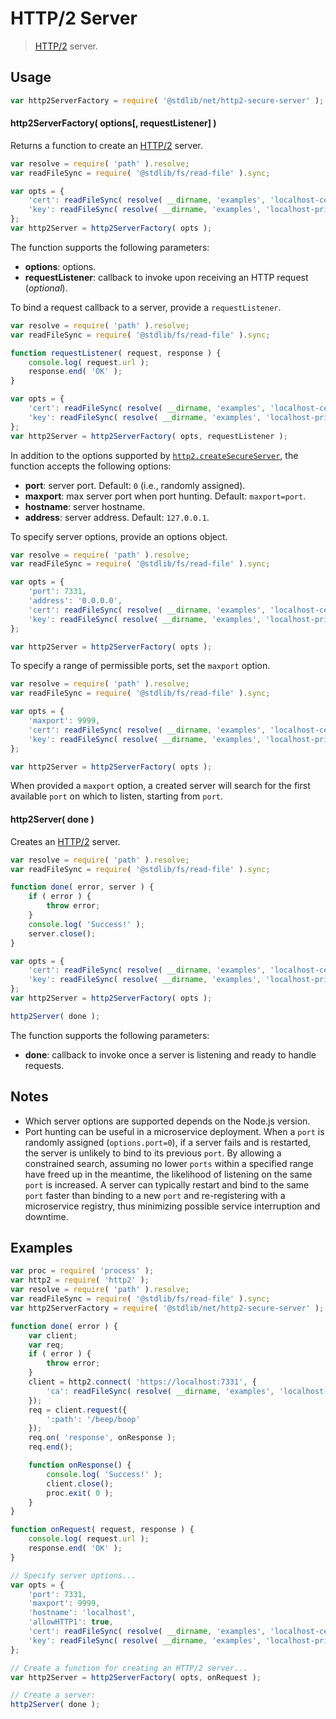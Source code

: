 <!--

@license Apache-2.0

Copyright (c) 2025 The Stdlib Authors.

Licensed under the Apache License, Version 2.0 (the "License");
you may not use this file except in compliance with the License.
You may obtain a copy of the License at

   http://www.apache.org/licenses/LICENSE-2.0

Unless required by applicable law or agreed to in writing, software
distributed under the License is distributed on an "AS IS" BASIS,
WITHOUT WARRANTIES OR CONDITIONS OF ANY KIND, either express or implied.
See the License for the specific language governing permissions and
limitations under the License.

-->

# HTTP/2 Server

> [HTTP/2][nodejs-http2] server.

<section class="usage">

## Usage

```javascript
var http2ServerFactory = require( '@stdlib/net/http2-secure-server' );
```

#### http2ServerFactory( options\[, requestListener] )

Returns a function to create an [HTTP/2][nodejs-http2] server.

```javascript
var resolve = require( 'path' ).resolve;
var readFileSync = require( '@stdlib/fs/read-file' ).sync;

var opts = {
    'cert': readFileSync( resolve( __dirname, 'examples', 'localhost-cert.pem' ) ),
    'key': readFileSync( resolve( __dirname, 'examples', 'localhost-privkey.pem' ) )
};
var http2Server = http2ServerFactory( opts );
```

The function supports the following parameters:

-   **options**: options.
-   **requestListener**: callback to invoke upon receiving an HTTP request (_optional_).

To bind a request callback to a server, provide a `requestListener`.

```javascript
var resolve = require( 'path' ).resolve;
var readFileSync = require( '@stdlib/fs/read-file' ).sync;

function requestListener( request, response ) {
    console.log( request.url );
    response.end( 'OK' );
}

var opts = {
    'cert': readFileSync( resolve( __dirname, 'examples', 'localhost-cert.pem' ) ),
    'key': readFileSync( resolve( __dirname, 'examples', 'localhost-privkey.pem' ) )
};
var http2Server = http2ServerFactory( opts, requestListener );
```

In addition to the options supported by [`http2.createSecureServer`][nodejs-http2-create-secure-server], the function accepts the following options:

-   **port**: server port. Default: `0` (i.e., randomly assigned).
-   **maxport**: max server port when port hunting. Default: `maxport=port`.
-   **hostname**: server hostname.
-   **address**: server address. Default: `127.0.0.1`.

To specify server options, provide an options object.

```javascript
var resolve = require( 'path' ).resolve;
var readFileSync = require( '@stdlib/fs/read-file' ).sync;

var opts = {
    'port': 7331,
    'address': '0.0.0.0',
    'cert': readFileSync( resolve( __dirname, 'examples', 'localhost-cert.pem' ) ),
    'key': readFileSync( resolve( __dirname, 'examples', 'localhost-privkey.pem' ) )
};

var http2Server = http2ServerFactory( opts );
```

To specify a range of permissible ports, set the `maxport` option.

```javascript
var resolve = require( 'path' ).resolve;
var readFileSync = require( '@stdlib/fs/read-file' ).sync;

var opts = {
    'maxport': 9999,
    'cert': readFileSync( resolve( __dirname, 'examples', 'localhost-cert.pem' ) ),
    'key': readFileSync( resolve( __dirname, 'examples', 'localhost-privkey.pem' ) )
};

var http2Server = http2ServerFactory( opts );
```

When provided a `maxport` option, a created server will search for the first available `port` on which to listen, starting from `port`.

#### http2Server( done )

Creates an [HTTP/2][nodejs-http2] server.

```javascript
var resolve = require( 'path' ).resolve;
var readFileSync = require( '@stdlib/fs/read-file' ).sync;

function done( error, server ) {
    if ( error ) {
        throw error;
    }
    console.log( 'Success!' );
    server.close();
}

var opts = {
    'cert': readFileSync( resolve( __dirname, 'examples', 'localhost-cert.pem' ) ),
    'key': readFileSync( resolve( __dirname, 'examples', 'localhost-privkey.pem' ) )
};
var http2Server = http2ServerFactory( opts );

http2Server( done );
```

The function supports the following parameters:

-   **done**: callback to invoke once a server is listening and ready to handle requests.

</section>

<!-- /.usage -->

<section class="notes">

## Notes

-   Which server options are supported depends on the Node.js version.
-   Port hunting can be useful in a microservice deployment. When a `port` is randomly assigned (`options.port=0`), if a server fails and is restarted, the server is unlikely to bind to its previous `port`. By allowing a constrained search, assuming no lower `ports` within a specified range have freed up in the meantime, the likelihood of listening on the same `port` is increased. A server can typically restart and bind to the same `port` faster than binding to a new `port` and re-registering with a microservice registry, thus minimizing possible service interruption and downtime.

</section>

<!-- /.notes -->

<section class="examples">

## Examples

<!-- eslint-disable node/no-process-exit, node/no-unsupported-features/node-builtins -->

<!-- eslint no-undef: "error" -->

```javascript
var proc = require( 'process' );
var http2 = require( 'http2' );
var resolve = require( 'path' ).resolve;
var readFileSync = require( '@stdlib/fs/read-file' ).sync;
var http2ServerFactory = require( '@stdlib/net/http2-secure-server' );

function done( error ) {
    var client;
    var req;
    if ( error ) {
        throw error;
    }
    client = http2.connect( 'https://localhost:7331', {
        'ca': readFileSync( resolve( __dirname, 'examples', 'localhost-cert.pem' ) )
    });
    req = client.request({
        ':path': '/beep/boop'
    });
    req.on( 'response', onResponse );
    req.end();

    function onResponse() {
        console.log( 'Success!' );
        client.close();
        proc.exit( 0 );
    }
}

function onRequest( request, response ) {
    console.log( request.url );
    response.end( 'OK' );
}

// Specify server options...
var opts = {
    'port': 7331,
    'maxport': 9999,
    'hostname': 'localhost',
    'allowHTTP1': true,
    'cert': readFileSync( resolve( __dirname, 'examples', 'localhost-cert.pem' ) ),
    'key': readFileSync( resolve( __dirname, 'examples', 'localhost-privkey.pem' ) )
};

// Create a function for creating an HTTP/2 server...
var http2Server = http2ServerFactory( opts, onRequest );

// Create a server:
http2Server( done );
```

</section>

<!-- /.examples -->

<!-- Section for related `stdlib` packages. Do not manually edit this section, as it is automatically populated. -->

<section class="related">

</section>

<!-- /.related -->

<!-- Section for all links. Make sure to keep an empty line after the `section` element and another before the `/section` close. -->

<section class="links">

[nodejs-http2]: https://nodejs.org/api/http2.html

[nodejs-http2-create-secure-server]: https://nodejs.org/api/http2.html#http2createsecureserveroptions-onrequesthandler

</section>

<!-- /.links -->
